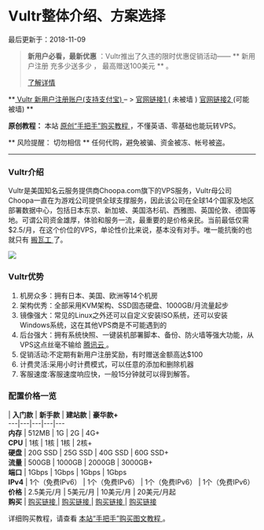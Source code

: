 #   Vultr整体介绍、方案选择

最后更新于：2018-11-09

> **新用户必看，最新优惠** ：Vultr推出了久违的限时优惠促销活动—— ** 新用户注册  充多少送多少  ，  最高赠送100美元  ** 。
>
> [了解详情](http://t.cn/EfJkdaM)

**[ Vultr  新用户注册账户(支持支付宝)  ](http://t.cn/EfPiJLF) – > [ 官网链接1 ](http://t.cn/EfPiJLF) (  未被墙  )
[ 官网链接2 ](http://t.cn/EfPiJLF) (可能被墙)  **

**原创教程：** 本站 [ 原创“手把手”购买教程 ](http://t.cn/EfJOYal) ，不懂英语、零基础也能玩转VPS。

** 风险提醒：  切勿相信 ** 任何代购，避免被骗、资金被冻、帐号被盗。



* * *

###  Vultr介绍

Vultr是美国知名云服务提供商Choopa.com旗下的VPS服务，Vultr母公司Choopa一直在为游戏公司提供全球支撑服务，因此该公司在全球14个国家及地区部署数据中心，包括日本东京、新加坡、美国洛杉矶、西雅图、英国伦敦、德国等地。可谓公司资金雄厚，体验和服务一流，最重要的是价格亲民。当前最低仅需$2.5/月，在这个价位的VPS，单论性价比来说，基本没有对手。唯一能抗衡的也就只有
[ 搬瓦工 ](http://t.cn/EwLt7Zp) 了。

[ ![](https://www.vultrgo.com/wp-content/uploads/2017/12/banner_1.png) ](/go/)

###  Vultr优势

  1. 机房众多：拥有日本、美国、欧洲等14个机房 
  2. 架构优秀：全部采用KVM架构、SSD固态硬盘、1000GB/月流量起步 
  3. 镜像强大：常见的Linux之外还可以自定义安装ISO系统，还可以安装Windows系统，这在其他VPS商是不可能遇到的 
  4. 后台强大：拥有系统快照、一键装机部署脚本、备份、防火墙等强大功能，从VPS这点丝毫不输给 [ 腾讯云 ](http://t.cn/EfJphmo) 。 
  5. 促销活动:不定期有新用户注册奖励，有时赠送金额高达$100 
  6. 计费灵活:采用小时计费模式，可以任意的添加和删除机器 
  7. 客服速度:客服速度响应快，一般15分钟就可以得到解答。 

###  配置价格一览

|  **入门款** |  **新手款** |  **建站款** |  **豪华款+**  
---|---|---|---|---  
**内存** |  512MB  |  1G  |  2G  |  4G+  
**CPU** |  1核  |  1核  |  1核  |  2核+  
**硬盘** |  20G SSD  |  25G SSD  |  40G SSD  |  60G SSD+  
**流量** |  500GB  |  1000GB  |  2000GB  |  3000GB+  
**端口** |  1Gbps  |  1Gbps  |  1Gbps  |  1Gbps  
**IPv4** |  1个（免费IPv6）  |  1个（免费IPv6）  |  1个（免费IPv6）  |  1个（免费IPv6）  
**价格** |  2.5美元/月  |  5美元/月  |  10美元/月  |  20美元/月起  
**购买** |  [ 购买链接 ](http://t.cn/EfPiJLF) |  [ 购买链接 ](http://t.cn/EfPiJLF) |  [ 购买链接 ](http://t.cn/EfPiJLF)
|  [ 购买链接 ](http://t.cn/EfPiJLF)  

详细购买教程，请查看 [ 本站“手把手”购买图文教程 ](http://t.cn/EfJOYal) 。

